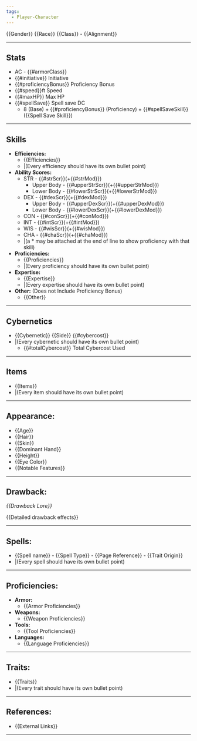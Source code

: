 ```yaml
---
tags:
  - Player-Character
---
```

{{Gender}} {{Race}} {{Class}} - {{Alignment}}
********
## Stats
- AC - {{#armorClass}}
- {{#initiative}} Initiative
- {{#proficiencyBonus}} Proficiency Bonus
- {{#speed}}ft Speed
- {{#maxHP}} Max HP
- {{#spellSave}} Spell save DC
	- 8 (Base) + {{#proficiencyBonus}} (Proficiency) + {{#spellSaveSkill}} ({{Spell Save Skill}})
********
## Skills
- **Efficiencies:**
	- {{Efficiencies}}
	- |(Every efficiency should have its own bullet point)
- **Ability Scores:**
	- STR - {{#strScr}}(+{{#strMod}})
		- Upper Body - {{#upperStrScr}}(+{{#upperStrMod}})
		- Lower Body - {{#lowerStrScr}}(+{{\#lowerStrMod}})
	- DEX - {{#dexScr}}(+{{\#dexMod}})
		- Upper Body - {{#upperDexScr}}(+{{\#upperDexMod}})
		- Lower Body - {{#lowerDexScr}}(+{{\#lowerDexMod}})
	- CON - {{#conScr}}(+{{\#conMod}})
	- INT - {{#intScr}}(+{{\#intMod}})
	- WIS - {{#wisScr}}(+{{\#wisMod}})
	- CHA - {{#chaScr}}(+{{\#chaMod}})
	- |(a \* may be attached at the end of line to show proficiency with that skill)
- **Proficiencies:**
	- {{Proficiencies}}
	- |(Every proficiency should have its own bullet point)
- **Expertise:**
	- {{Expertise}}
	- |(Every expertise should have its own bullet point)
- **Other:** (Does not Include Proficiency Bonus)
	- {{Other}}

********
## Cybernetics
- {{Cybernetic}} {{Side}} {{#cybercost}}
- |(Every cybernetic should have its own bullet point)
	- {{#totalCybercost}} Total Cybercost Used
********
## Items
- {{Items}}
- |(Every item should have its own bullet point)

********
## Appearance:
- {{Age}}
- {{Hair}}
- {{Skin}}
- {{Dominant Hand}}
- {{Height}}
- {{Eye Color}}
- {{Notable Features}}

********
## Drawback:
*{{Drawback Lore}}*

{{Detailed drawback effects}}
********
## Spells:
- {{Spell name}} - {{Spell Type}} - {{Page Reference}} - {{Trait Origin}}
- |(Every spell should have its own bullet point)
********
## Proficiencies:
- **Armor:**
	- {{Armor Proficiencies}}
- **Weapons:**
	- {{Weapon Proficiencies}}
- **Tools:**
	- {{Tool Proficiencies}}
- **Languages:**
	- {{Language Proficiencies}}
********
## Traits:
- {{Traits}}
- |(Every trait should have its own bullet point)
********
## References:
- {{External Links}}
********
